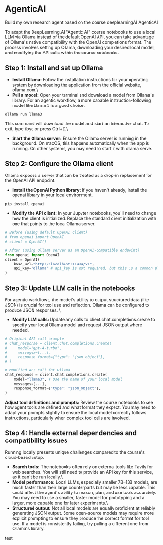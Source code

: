 # AgenticAI
Build my own research agent based on the course deeplearningAI AgenticAI

To adapt the DeepLearning.AI "Agentic AI" course notebooks to use a local LLM via Ollama instead of the default OpenAI API, you can take advantage of Ollama's native compatibility with the OpenAI completions format. The process involves setting up Ollama, downloading your desired local model, and modifying the API calls within the course notebooks. 

## Step 1: Install and set up Ollama 
- **Install Ollama:** Follow the installation instructions for your operating system by downloading the application from the official website, ollama.com.\
- **Pull a model:** Open your terminal and download a model from Ollama's library. For an agentic workflow, a more capable instruction-following model like Llama 3 is a good choice.

```bash
ollama run llama3
```

This command will download the model and start an interactive chat. To exit, type /bye or press Ctrl+D.\
- **Start the Ollama server:** Ensure the Ollama server is running in the background. On macOS, this happens automatically when the app is running. On other systems, you may need to start it with ollama serve. 

## Step 2: Configure the Ollama client 
Ollama exposes a server that can be treated as a drop-in replacement for the OpenAI API endpoint. 
- **Install the OpenAI Python library:** If you haven't already, install the openai library in your local environment.

```bash
pip install openai
```

- **Modify the API client:** In your Jupyter notebooks, you'll need to change how the client is initialized. Replace the standard client initialization with one that points to the local Ollama server.

```python
# Before (using default OpenAI client)
# from openai import OpenAI
# client = OpenAI()

# After (using Ollama server as an OpenAI-compatible endpoint)
from openai import OpenAI
client = OpenAI(
    base_url="http://localhost:11434/v1",
    api_key="ollama" # api_key is not required, but this is a common placeholder
)
```
## Step 3: Update LLM calls in the notebooks 
For agentic workflows, the model's ability to output structured data (like JSON) is crucial for tool use and reflection. Ollama can be configured to produce JSON responses. \
- **Modify LLM calls:** Update any calls to client.chat.completions.create to specify your local Ollama model and request JSON output where needed.

```python
# Original API call example
# chat_response = client.chat.completions.create(
#     model="gpt-4-turbo",
#     messages=[...],
#     response_format={"type": "json_object"},
# )

# Modified API call for Ollama
chat_response = client.chat.completions.create(
    model="llama3", # Use the name of your local model
    messages=[...],
    response_format={"type": "json_object"},
)
```

**Adjust tool definitions and prompts:** Review the course notebooks to see how agent tools are defined and what format they expect. You may need to adapt your prompts slightly to ensure the local model correctly follows instructions, particularly when complex tool calls are involved. 

## Step 4: Handle external dependencies and compatibility issues 
Running locally presents unique challenges compared to the course's cloud-based setup. 
- **Search tools:** The notebooks often rely on external tools like Tavily for web searches. You will still need to provide an API key for this service, as it can't be run locally.\
- **Model performance:** Local LLMs, especially smaller 7B–13B models, are much faster than their large counterparts but may be less capable. This could affect the agent's ability to reason, plan, and use tools accurately. You may need to use a smaller, faster model for prototyping and a larger, more capable one for later experiments.\
- **Structured output:** Not all local models are equally proficient at reliably generating JSON output. Some open-source models may require more explicit prompting to ensure they produce the correct format for tool use. If a model is consistently failing, try pulling a different one from Ollama's library. 


test


